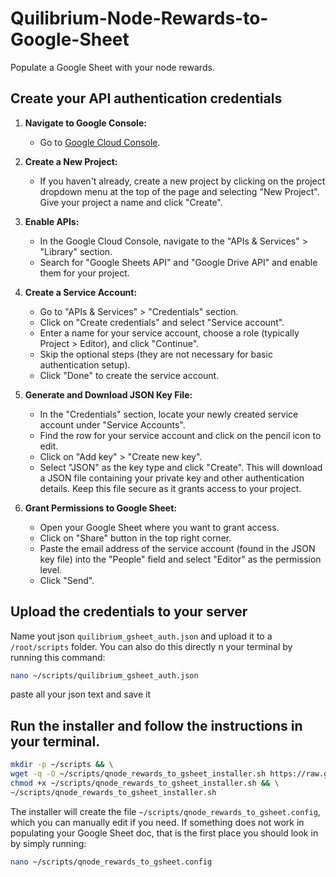 # Quilibrium-Node-Rewards-to-Google-Sheet
Populate a Google Sheet with your node rewards.

## Create your API authentication credentials

1. **Navigate to Google Console:**
   - Go to [Google Cloud Console](https://console.cloud.google.com/).

2. **Create a New Project:**
   - If you haven't already, create a new project by clicking on the project dropdown menu at the top of the page and selecting "New Project". Give your project a name and click "Create".

3. **Enable APIs:**
   - In the Google Cloud Console, navigate to the "APIs & Services" > "Library" section.
   - Search for "Google Sheets API" and "Google Drive API" and enable them for your project.

4. **Create a Service Account:**
   - Go to "APIs & Services" > "Credentials" section.
   - Click on "Create credentials" and select "Service account".
   - Enter a name for your service account, choose a role (typically Project > Editor), and click "Continue".
   - Skip the optional steps (they are not necessary for basic authentication setup).
   - Click "Done" to create the service account.

5. **Generate and Download JSON Key File:**
   - In the "Credentials" section, locate your newly created service account under "Service Accounts".
   - Find the row for your service account and click on the pencil icon to edit.
   - Click on "Add key" > "Create new key".
   - Select "JSON" as the key type and click "Create". This will download a JSON file containing your private key and other authentication details. Keep this file secure as it grants access to your project.

6. **Grant Permissions to Google Sheet:**
   - Open your Google Sheet where you want to grant access.
   - Click on "Share" button in the top right corner.
   - Paste the email address of the service account (found in the JSON key file) into the "People" field and select "Editor" as the permission level.
   - Click "Send".
  

## Upload the credentials to your server

Name yout json `quilibrium_gsheet_auth.json` and upload it to a `/root/scripts` folder. You can also do this directly n your terminal by running this command:

```bash
nano ~/scripts/quilibrium_gsheet_auth.json
```
paste all your json text and save it

## Run the installer and follow the instructions in your terminal.

```bash
mkdir -p ~/scripts && \
wget -q -O ~/scripts/qnode_rewards_to_gsheet_installer.sh https://raw.githubusercontent.com/lamat1111/Quilibrium-Node-Rewards-to-Google-Sheet/main/installer.sh && \
chmod +x ~/scripts/qnode_rewards_to_gsheet_installer.sh && \
~/scripts/qnode_rewards_to_gsheet_installer.sh
```

The installer will create the file `~/scripts/qnode_rewards_to_gsheet.config`, which you can manually edit if you need. If something does not work in populating your Google Sheet doc, that is the first place you should look in by simply running:

```bash
nano ~/scripts/qnode_rewards_to_gsheet.config
```
